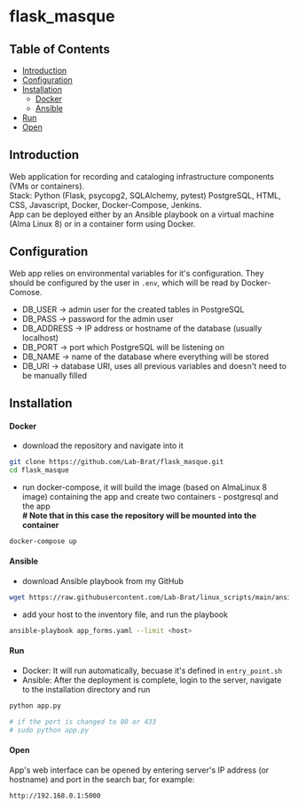 # flask_masque

## Table of Contents
- [Introduction](#introduction)
- [Configuration](#configuration)
- [Installation](#installation)
  - [Docker](#docker)
  - [Ansible](#ansible)
- [Run](#run)
- [Open](#open)

## Introduction
Web application for recording and cataloging infrastructure components (VMs or containers).  
Stack: Python (Flask, psycopg2, SQLAlchemy, pytest) PostgreSQL, HTML, CSS, Javascript, Docker, Docker-Compose, Jenkins.  
App can be deployed either by an Ansible playbook on a virtual machine (Alma Linux 8) or in a container form using Docker.  

## Configuration
Web app relies on environmental variables for it's configuration. They should be configured by the user in ```.env```, which will be read by Docker-Comose.
* DB_USER -> admin user for the created tables in PostgreSQL
* DB_PASS -> password for the admin user
* DB_ADDRESS -> IP address or hostname of the database (usually localhost)
* DB_PORT -> port which PostgreSQL will be listening on
* DB_NAME -> name of the database where everything will be stored
* DB_URI -> database URI, uses all previous variables and doesn't need to be manually filled

## Installation
#### Docker
* download the repository and navigate into it
```bash
git clone https://github.com/Lab-Brat/flask_masque.git
cd flask_masque
```
* run docker-compose, it will build the image (based on AlmaLinux 8 image) containing the app and create two containers - postgresql and the app  
**\# Note that in this case the repository will be mounted into the container**
```bash
docker-compose up
```

#### Ansible
* download Ansible playbook from my GitHub
```bash
wget https://raw.githubusercontent.com/Lab-Brat/linux_scripts/main/ansible/app_forms.yaml
```
* add your host to the inventory file, and run the playbook 
```bash
ansible-playbook app_forms.yaml --limit <host>
```

#### Run
* Docker: It will run automatically, becuase it's defined in ```entry_point.sh```
* Ansible: After the deployment is complete, login to the server, navigate to the installation directory and run 
```bash
python app.py

# if the port is changed to 80 or 433
# sudo python app.py
```

#### Open
App's web interface can be opened by entering server's IP address (or hostname) and port in the search bar, for example:
```
http://192.168.0.1:5000
```
